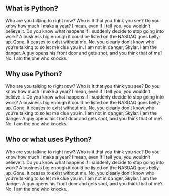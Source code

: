 ## What is Python?

Who are you talking to right now? Who is it that you think you see? Do you know how much I make a year? I mean, even if I tell you, you wouldn’t believe it. Do you know what happens if I suddenly decide to stop going into work? A business big enough it could be listed on the NASDAQ goes belly-up. Gone. It ceases to exist without me. No, you clearly don’t know who you’re talking to so let me clue you in. I am not in danger, Skylar. I am the danger. A guy opens his front door and gets shot, and you think that of me? No. I am the one who knocks.

## Why use Python?

Who are you talking to right now? Who is it that you think you see? Do you know how much I make a year? I mean, even if I tell you, you wouldn’t believe it. Do you know what happens if I suddenly decide to stop going into work? A business big enough it could be listed on the NASDAQ goes belly-up. Gone. It ceases to exist without me. No, you clearly don’t know who you’re talking to so let me clue you in. I am not in danger, Skylar. I am the danger. A guy opens his front door and gets shot, and you think that of me? No. I am the one who knocks.
## Who or what uses Python?

Who are you talking to right now? Who is it that you think you see? Do you know how much I make a year? I mean, even if I tell you, you wouldn’t believe it. Do you know what happens if I suddenly decide to stop going into work? A business big enough it could be listed on the NASDAQ goes belly-up. Gone. It ceases to exist without me. No, you clearly don’t know who you’re talking to so let me clue you in. I am not in danger, Skylar. I am the danger. A guy opens his front door and gets shot, and you think that of me? No. I am the one who knocks.
